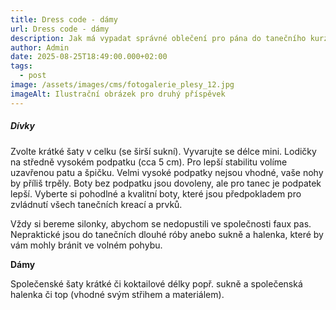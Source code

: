 ```yaml
---
title: Dress code - dámy
url: Dress code - dámy
description: Jak má vypadat správné oblečení pro pána do tanečního kurzu
author: Admin
date: 2025-08-25T18:49:00.000+02:00
tags:
  - post
image: /assets/images/cms/fotogalerie_plesy_12.jpg
imageAlt: Ilustrační obrázek pro druhý příspěvek
---
```

##### Dívky

Zvolte krátké šaty v celku (se širší sukní). Vyvarujte se délce mini. Lodičky na středně vysokém podpatku (cca 5 cm). Pro lepší stabilitu volíme uzavřenou patu a špičku. Velmi vysoké podpatky nejsou vhodné, vaše nohy by příliš trpěly. Boty bez podpatku jsou dovoleny, ale pro tanec je podpatek lepší. Vyberte si pohodlné a kvalitní boty, které jsou předpokladem pro zvládnutí všech tanečních kreací a prvků.

Vždy si bereme silonky, abychom se nedopustili ve společnosti faux pas.
Nepraktické jsou do tanečních dlouhé róby anebo sukně a halenka, které by vám mohly bránit ve volném pohybu.


**Dámy**

Společenské šaty krátké či koktailové délky popř. sukně a společenská halenka či top (vhodné svým střihem a materiálem).
